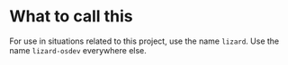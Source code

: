 # What to call this
For use in situations related to this project, use the name `lizard`. Use the name `lizard-osdev` everywhere else.
